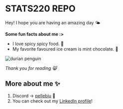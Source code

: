 # STATS220 REPO
Hey! I hope you are having an amazing day 🌤️

**Some fun facts about me :>**
* I love spicy spicy food. 🤤
* My favorite favoured ice cream is mint chocolate. 🍨

![durian penguin]("https://www.google.com/url?sa=i&url=https%3A%2F%2Ftenor.com%2Fsearch%2Fdumb-asian-stickers&psig=AOvVaw2bnoTntknB9EWPpoSia9n2&ust=1709962711658000&source=images&cd=vfe&opi=89978449&ved=0CBIQjRxqFwoTCNjzgtL544QDFQAAAAAdAAAAABAY")

_Thank you for reading 😸_
## More about me ✨
1. Discord -> [pellebiu](https://discord.com/channels/@me) 🎐
2. You can check out my [LinkedIn profile](www.linkedin.com/in/belleyom)!
